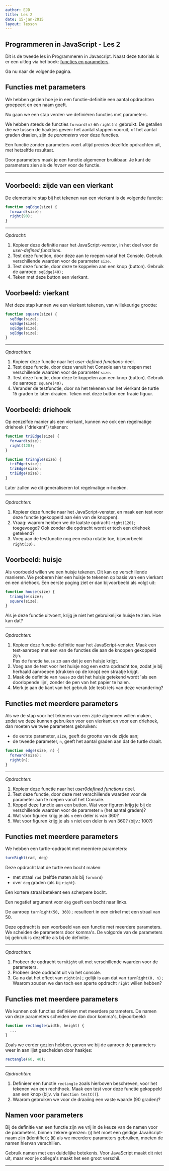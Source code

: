 ```yaml
---
author: EJD
title: Les 2
date: 15-jan-2015
layout: lesson
---
```


## Programmeren in JavaScript - Les 2

Dit is de tweede les in Programmeren in Javascript. Naast deze tutorials is er een uitleg via het boek: [functies en parameters](https://eelcodijkstra.gitbooks.io/programmeren-0/content/Chapter-3/functies-en-parameters.html).
     

Ga nu naar de volgende pagina. 
    
     
## Functies met parameters

We hebben gezien hoe je in een functie-definitie een aantal opdrachten groepeert en een naam geeft.

Nu gaan we een stap verder: we definiëren functies met parameters.

We hebben steeds de functies `forward(n)` en `right(n)` gebruikt. De getallen die we tussen de haakjes geven: het aantal stappen vooruit, of het aantal graden draaien, zijn de *parameters* voor deze functies.

Een functie zonder parameters voert altijd precies dezelfde opdrachten uit, met hetzelfde resultaat.

Door parameters maak je een functie algemener bruikbaar. Je kunt de parameters zien als de *invoer* voor de functie.

---

## Voorbeeld: zijde van een vierkant

De elementaire stap bij het tekenen van een vierkant is de volgende functie:

```js
function sqEdge(size) {
  forward(size);
  right(90);
}
```

---

*Opdracht*:

1. Kopieer deze definitie naar het JavaScript-venster, in het deel voor de *user-defined functions*.
2. Test deze function, door deze aan te roepen vanaf het Console. Gebruik verschillende waarden voor de parameter `size`.
3. Test deze functie, door deze te koppelen aan een knop (button). Gebruik de aanroep: `sqEdge(40);`
4. Teken met deze button een vierkant.

## Voorbeeld: vierkant

Met deze stap kunnen we een vierkant tekenen, van willekeurige grootte:

```js
function square(size) {
  sqEdge(size);
  sqEdge(size);
  sqEdge(size);
  sqEdge(size);
}
```

---

*Opdrachten*:

1. Kopieer deze functie naar het *user-defined functions*-deel.
2. Test deze functie, door deze vanuit het Console aan te roepen met verschillende waarden voor de parameter `size`.
3. Test deze functie, door deze te koppelen aan een knop (button). Gebruik de aanroep: `square(40);` 
4. Verander de testfunctie, door na het tekenen van het vierkant de turtle 15 graden te laten draaien. Teken met deze button een fraaie figuur.



## Voorbeeld: driehoek

Op eenzelfde manier als een vierkant, kunnen we ook een regelmatige driehoek ("driekant") tekenen:

```js
function triEdge(size) {
  forward(size);
  right(120);
}

function triangle(size) {
  triEdge(size);
  triEdge(size);
  triEdge(size);
}
```

Later zullen we dit generaliseren tot regelmatige n-hoeken.

---

*Opdrachten:*

1. Kopieer deze functie naar het JavaScript-venster, en maak een test voor deze functie (gekoppeld aan één van de knoppen).
2. Vraag: waarom hebben we de laatste opdracht `right(120);` toegevoegd? Ook zonder die opdracht wordt er toch een driehoek getekend?
3. Voeg aan de testfunctie nog een extra rotatie toe, bijvoorbeeld `right(30);`


## Voorbeeld: huisje

Als voorbeeld willen we een huisje tekenen. Dit kan op verschillende manieren. We proberen hier een huisje te tekenen op basis van een vierkant en een driehoek. Een eerste poging ziet er dan bijvoorbeeld als volgt uit:
      
```js
function house(size) {
  triangle(size);
  square(size);
}
```

Als je deze functie uitvoert, krijg je niet het gebruikelijke huisje te zien. Hoe kan dat?

---

*Opdrachten:*
      
1. Kopieer deze functie-definitie naar het JavaScript-venster. Maak een test-aanroep met een van de functies die aan de knoppen gekoppeld zijn. <br> Pas de functie `house` zo aan dat je een huisje krijgt.
2. Voeg aan de test voor het huisje nog een extra opdracht toe, zodat je bij herhaald aanroepen (drukken op de knop) een straatje krijgt.
3. Maak de definitie van `house` zo dat het huisje getekend wordt 'als een doorlopende lijn', zonder de pen van het papier te halen.
4. Merk je aan de kant van het gebruik (de test) iets van deze verandering?     


## Functies met meerdere parameters

Als we de stap voor het tekenen van een zijde algemeen willen maken, zodat we deze kunnen gebruiken voor een vierkant en voor een driehoek, dan  moeten we twee parameters gebruiken:

* de eerste parameter, `size`, geeft de grootte van de zijde aan;
* de tweede parameter, `n`, geeft het aantal graden aan dat de turtle draait.

```js
function edge(size, n) {
  forward(size);
  right(n);
}
```

---

*Opdrachten*:

1. Kopieer deze functie naar het *user0defined functions* deel.
2. Test deze functie, door deze met verschillende waarden voor de parameter aan te roepen vanaf het Console.
2. Koppel deze functie aan een button. Wat voor figuren krijg je bij de verschillende waarden voor de parameter `n` (het aantal graden)?
3. Wat voor figuren krijg je als `n` een deler is van 360?
4. Wat voor figuren krijg je als `n` niet een deler is van 360? (bijv.: 100?)

## Functies met meerdere parameters

We hebben een turtle-opdracht met meerdere parameters:
      
```js
turnRight(rad, deg)
```

Deze opdracht laat de turtle een bocht  maken:

* met straal `rad` (zelfde maten als bij `forward`)
* over `deg` graden (als bij `right`).

Een kortere straal betekent een scherpere bocht.    

Een negatief argument voor `deg` geeft een bocht naar links.
      

De aanroep `turnRight(50, 360);` resulteert in een cirkel met een straal van 50.

Deze opdracht is een voorbeeld van een functie met meerdere parameters. We scheiden de parameters door komma's. De volgorde van de parameters bij gebruik is dezelfde als bij de definitie.

---

*Opdrachten:*

1. Probeer de opdracht `turnRight` uit met verschillende waarden voor de parameters.
2. Probeer deze opdracht uit via het console.
3. Ga na dat het effect van `right(n);` gelijk is aan dat van `turnRight(0, n);` Waarom zouden we dan toch een aparte opdracht `right` willen hebben?
        

## Functies met meerdere parameters

We kunnen ook functies definiëren met meerdere parameters. De namen van deze parameters scheiden we dan door komma's, bijvoorbeeld:
      
```js
function rectangle(width, height) {
  ...
}
```
Zoals we eerder gezien hebben, geven we bij de aanroep de parameters weer in aan lijst gescheiden door haakjes:
      
```js
rectangle(60, 40);
```

---

*Opdrachten:*
      
1. Definieer een functie `rectangle` zoals hierboven beschreven, voor het tekenen van een rechthoek. Maak een test voor deze functie gekoppeld aan een knop (bijv. via `function testC()`).
2. Waarom gebruiken we voor de draaiing een vaste waarde (90 graden)?
        
    
## Namen voor parameters

Bij de definitie van een functie zijn we vrij in de keuze van de namen voor de parameters, binnen zekere grenzen: (i) het moet een geldige JavaScript-naam zijn (identifier); (ii) als we meerdere parameters gebruiken, moeten de namen hiervan verschillen.

Gebruik namen met een duidelijke betekenis. Voor JavaScript maakt dit niet uit, maar voor je collega's maakt het een groot verschil.
      
---

        
  
